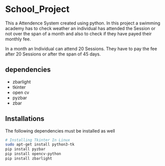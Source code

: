 # School_Project
This a Attendence System created using python. In this project a swimming academy has to check weather an individual has attended the Session or not over the span of a month and also to check if they have payed their monthly fee.

In a month an Individual can attend 20 Sessions. They have to pay the fee after 20 Sessions or after the span of 45 days.
## dependencies
- zbarlight
- tkinter
- open cv
- pyzbar
- zbar

## Installations
The following dependencies must be installed as well

```bash
# Installing Tkinter In Linux
sudo apt-get install python3-tk
pip install pyzbar
pip install opencv-python
pip install zbarlight

```
